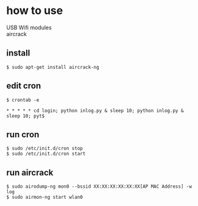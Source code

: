 # how to use

USB Wifi modules  
aircrack

## install

```
$ sudo apt-get install aircrack-ng
```

## edit cron

```
$ crontab -e

* * * * * cd login; python inlog.py & sleep 10; python inlog.py & sleep 10; pyt$
```

## run cron

```
$ sudo /etc/init.d/cron stop
$ sudo /etc/init.d/cron start
```

## run aircrack

```
$ sudo airodump-ng mon0 --bssid XX:XX:XX:XX:XX:XX[AP MAC Address] -w log
$ sudo airmon-ng start wlan0
```
